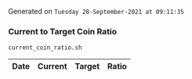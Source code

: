 Generated on `Tuesday 28-September-2021 at 09:11:35`

### Current to Target Coin Ratio
`current_coin_ratio.sh`

Date|Current|Target|Ratio
---|---|---|---
